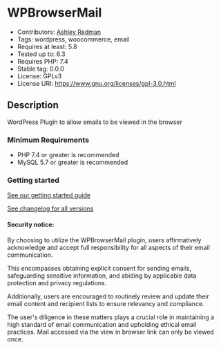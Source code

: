 # WPBrowserMail

-   Contributors: [Ashley Redman](https://github.com/AshleyRedman)
-   Tags: wordpress, woocommerce, email
-   Requires at least: 5.8
-   Tested up to: 6.3
-   Requires PHP: 7.4
-   Stable tag: 0.0.0
-   License: GPLv3
-   License URI: https://www.gnu.org/licenses/gpl-3.0.html

## Description

WordPress Plugin to allow emails to be viewed in the browser

### Minimum Requirements

-   PHP 7.4 or greater is recommended
-   MySQL 5.7 or greater is recommended

### Getting started

[See our getting started guide](https://www.wpbrowsermail.com)

[See changelog for all versions](https://github.com/ajrsoftware/WPBrowserMail/releases)

#### Security notice:

By choosing to utilize the WPBrowserMail plugin, users affirmatively acknowledge and accept full responsibility for all aspects of their email communication.

This encompasses obtaining explicit consent for sending emails, safeguarding sensitive information, and abiding by applicable data protection and privacy regulations.

Additionally, users are encouraged to routinely review and update their email content and recipient lists to ensure relevancy and compliance.

The user's diligence in these matters plays a crucial role in maintaining a high standard of email communication and upholding ethical email practices.
Mail accessed via the view in browser link can only be viewed once.
